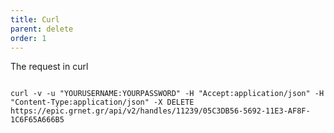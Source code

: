```yaml
---
title: Curl
parent: delete
order: 1
---
```

The request in curl

<pre><code>
curl -v -u "YOURUSERNAME:YOURPASSWORD" -H "Accept:application/json" -H "Content-Type:application/json" -X DELETE https://epic.grnet.gr/api/v2/handles/11239/05C3DB56-5692-11E3-AF8F-1C6F65A666B5
</code></pre>

